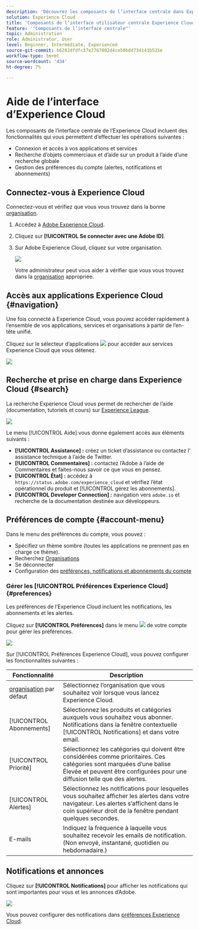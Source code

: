 ```yaml
---
description: 'Découvrez les composants de l’interface centrale dans Experience Cloud, notamment la recherche globale, les préférences de votre compte, comment naviguer dans l’interface et obtenir de l’aide. '
solution: Experience Cloud
title: 'Composants de l’interface utilisateur centrale Experience Cloud '
feature: '"Composants de l’interface centrale"'
topic: Administration
role: Administrator, User
level: Beginner, Intermediate, Experienced
source-git-commit: b6282dfdfc37e2767802d4ce50bdd734141b521e
workflow-type: tm+mt
source-wordcount: '434'
ht-degree: 7%

---
```


# Aide de l’interface d’Experience Cloud

Les composants de l’interface centrale de l’Experience Cloud incluent des fonctionnalités qui vous permettent d’effectuer les opérations suivantes :

* Connexion et accès à vos applications et services
* Recherche d’objets commerciaux et d’aide sur un produit à l’aide d’une recherche globale
* Gestion des préférences du compte (alertes, notifications et abonnements)

## Connectez-vous à Experience Cloud

Connectez-vous et vérifiez que vous vous trouvez dans la bonne [organisation](organizations.md).

1. Accédez à [Adobe Experience Cloud](https://experience.adobe.com).
1. Cliquez sur **[!UICONTROL Se connecter avec une Adobe ID]**.
1. Sur Adobe Experience Cloud, cliquez sur votre organisation.

   ![](assets/organizations-menu.png)

   Votre administrateur peut vous aider à vérifier que vous vous trouvez dans la [organisation](organizations.md) appropriée.

## Accès aux applications Experience Cloud {#navigation}

Une fois connecté à Experience Cloud, vous pouvez accéder rapidement à l’ensemble de vos applications, services et organisations à partir de l’en-tête unifié.

Cliquez sur le sélecteur d’applications ![](assets/menu-icon.png) pour accéder aux services Experience Cloud que vous détenez.

![](assets/platform-core-services.png)

## Recherche et prise en charge dans Experience Cloud {#search}

La recherche Experience Cloud vous permet de rechercher de l’aide (documentation, tutoriels et cours) sur [Experience League](https://experienceleague.adobe.com/?lang=fr#home).

![](assets/search-menu.png)

Le menu [!UICONTROL Aide] vous donne également accès aux éléments suivants :

* **[!UICONTROL Assistance] :** créez un ticket d’assistance ou contactez l’  assistance technique à l’aide de Twitter.
* **[!UICONTROL Commentaires] :** contactez l’Adobe à l’aide de Commentaires et faites-nous savoir ce que vous en pensez.
* **[!UICONTROL État] :** accédez à  `https://status.adobe.com/experience_cloud` et vérifiez l’état opérationnel du produit et  [!UICONTROL gérez les abonnements].
* **[!UICONTROL Developer Connection] :** navigation vers  `adobe.io` et recherche de la documentation destinée aux développeurs.

## Préférences de compte {#account-menu}

Dans le menu des préférences du compte, vous pouvez :

* Spécifiez un thème sombre (toutes les applications ne prennent pas en charge ce thème).
* Recherchez [Organisations](organizations.md)
* Se déconnecter
* Configuration des [préférences, notifications et abonnements du compte](#preferences)

### Gérer les [!UICONTROL Préférences Experience Cloud] {#preferences}

Les préférences de l’Experience Cloud incluent les notifications, les abonnements et les alertes.

Cliquez sur **[!UICONTROL Préférences]** dans le menu ![](assets/preferences-icon-sm.png) de votre compte pour gérer les préférences.

![](assets/preferences-page.png)

Sur [!UICONTROL Préférences Experience Cloud], vous pouvez configurer les fonctionnalités suivantes :

| Fonctionnalité | Description |
|--- |--- |
| [organisation](organizations.md) par défaut | Sélectionnez l’organisation que vous souhaitez voir lorsque vous lancez Experience Cloud. |
| [!UICONTROL Abonnements] | Sélectionnez les produits et catégories auxquels vous souhaitez vous abonner. Notifications dans la fenêtre contextuelle [!UICONTROL Notifications] et dans votre email. |
| [!UICONTROL Priorité] | Sélectionnez les catégories qui doivent être considérées comme prioritaires. Ces catégories sont marquées d’une balise Élevée et peuvent être configurées pour une diffusion telle que des alertes. |
| [!UICONTROL Alertes] | Sélectionnez les notifications pour lesquelles vous souhaitez afficher les alertes dans votre navigateur. Les alertes s’affichent dans le coin supérieur droit de la fenêtre pendant quelques secondes. |
| E-mails | Indiquez la fréquence à laquelle vous souhaitez recevoir les emails de notification. (Non envoyé, instantané, quotidien ou hebdomadaire.) |

## Notifications et annonces

Cliquez sur **[!UICONTROL Notifications]** pour afficher les notifications qui sont importantes pour vous et les annonces d’Adobe.

![](assets/notifications-menu-small.png)

Vous pouvez configurer des notifications dans [préférences Experience Cloud](#preferences).
